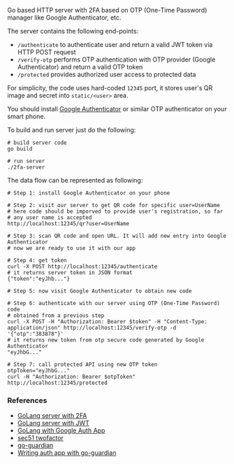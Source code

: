 Go based HTTP server with 2FA based on OTP (One-Time Password) manager like
Google Authenticator, etc.

The server contains the following end-points:
- `/authenticate` to authenticate user and return a valid JWT token via HTTP
  POST request
- `/verify-otp` performs OTP authentication with OTP provider (Google
  Authenticator) and return a valid OTP token 
- `/protected` provides authorized user access to protected data

For simplicity, the code uses hard-coded `12345` port, it stores user's
QR image and secret into `static/<user>` area.

You should install [Google Authenticator](https://play.google.com/store/apps/details?id=com.google.android.apps.authenticator2&hl=en_US&gl=US) or similar OTP authenticator
on your smart phone.

To build and run server just do the following:
```
# build server code
go build

# run server
./2fa-server
```

The data flow can be represented as following:
```
# Step 1: install Google Authenticator on your phone

# Step 2: visit our server to get QR code for specific user=UserName
# here code should be imporved to provide user's registration, so far
# any user name is accepted
http://localhost:12345/qr?user=UserName

# Step 3: scan QR code and open URL. It will add new entry into Google Authenticator
# now we are ready to use it with our app

# Step 4: get token
curl -X POST http://localhost:12345/authenticate
# it returns server token in JSON format
{"token":"eyJhb..."}

# Step 5: now visit Google Authenticator to obtain new code

# Step 6: authenticate with our server using OTP (One-Time Password) code
# obtained from a previous step
curl -X POST -H "Authorization: Bearer $token" -H "Content-Type: application/json" http://localhost:12345/verify-otp -d '{"otp":"383878"}'
# it returns new token from otp secure code generated by Google Authenticator
"eyJhbG..."

# Step 7: call protected API using new OTP token
otpToken="eyJhbG..."
curl -H "Authorization: Bearer $otpToken" http://localhost:12345/protected
```

### References
- [GoLang server with 2FA](https://www.thepolyglotdeveloper.com/2017/05/add-two-factor-authentication-golang-restful-api)
- [GoLang server with JWT](https://www.thepolyglotdeveloper.com/2017/03/authenticate-a-golang-api-with-json-web-tokens)
- [GoLang with Google Auth App](https://www.socketloop.com/tutorials/golang-verify-token-from-google-authenticator-app)
- [sec51 twofactor](https://github.com/sec51/twofactor)
- [go-guardian](github.com/shaj13/go-guardian)
- [Writing auth app with go-guardian](https://medium.com/@hajsanad/writing-scalable-authentication-in-golang-using-go-guardian-83691219a73a)

